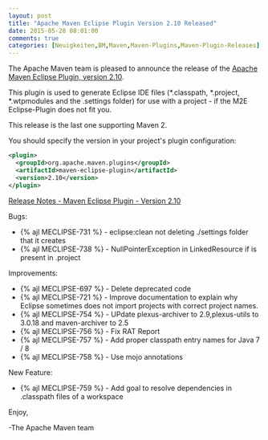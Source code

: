 ```yaml
---
layout: post
title: "Apache Maven Eclipse Plugin Version 2.10 Released"
date: 2015-05-28 08:01:00
comments: true
categories: [Neuigkeiten,BM,Maven,Maven-Plugins,Maven-Plugin-Releases]
---
```

The Apache Maven team is pleased to announce the release of the 
[Apache Maven Eclipse Plugin, version 2.10](http://maven.apache.org/plugins/maven-eclipse-plugin/).


This plugin is used to generate Eclipse IDE files (*.classpath, *.project,
*.wtpmodules and the .settings folder) for use with a project - if the M2E
Eclipse-Plugin does not fit you.

This release is the last one supporting Maven 2.

You should specify the version in your project's plugin configuration:

``` xml
<plugin>
  <groupId>org.apache.maven.plugins</groupId>
  <artifactId>maven-eclipse-plugin</artifactId>
  <version>2.10</version>
</plugin>
```
<!-- more -->

[Release Notes - Maven Eclipse Plugin - Version 2.10](https://issues.apache.org/jira/secure/ReleaseNote.jspa?projectId=12317423&version=12330751)

Bugs:

 * {% ajl MECLIPSE-731 %} - eclipse:clean not deleting ./settings folder that it creates
 * {% ajl MECLIPSE-738 %} - NullPointerException in LinkedResource if <locationURI> is present in .project

Improvements:

 * {% ajl MECLIPSE-697 %} - Delete deprecated code
 * {% ajl MECLIPSE-721 %} - Improve documentation to explain why Eclipse sometimes does not import projects with correct project names.
 * {% ajl MECLIPSE-754 %} - UPdate plexus-archiver to 2.9,plexus-utils to 3.0.18 and maven-archiver to 2.5
 * {% ajl MECLIPSE-756 %} - Fix RAT Report
 * {% ajl MECLIPSE-757 %} - Add proper classpath entry names for Java 7 / 8
 * {% ajl MECLIPSE-758 %} - Use mojo annotations

New Feature:

 * {% ajl MECLIPSE-759 %} - Add goal to resolve dependencies in .classpath files of a workspace

Enjoy,

-The Apache Maven team


